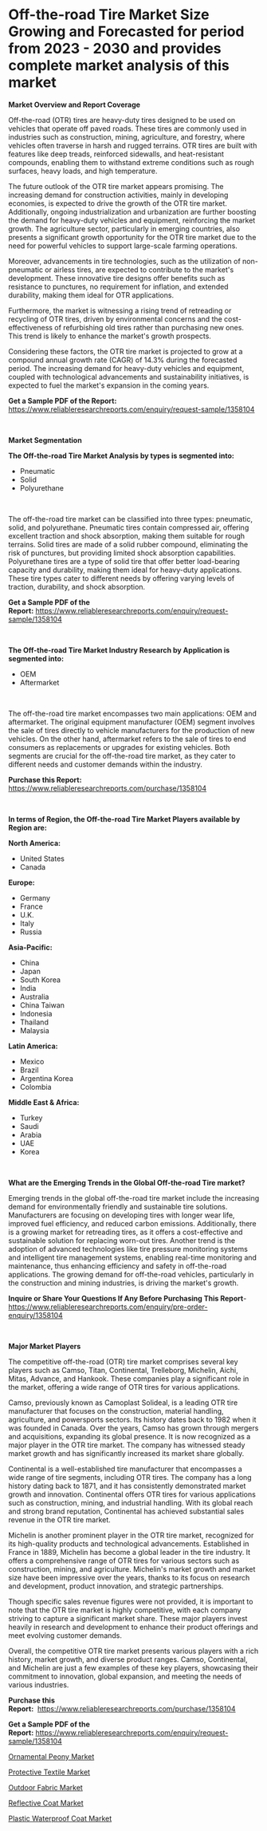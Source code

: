 <p><h1>Off-the-road Tire Market Size Growing and Forecasted for period from 2023 - 2030 and provides complete market analysis of this market</h1></p><p><strong>Market Overview and Report Coverage</strong></p>
<p><p>Off-the-road (OTR) tires are heavy-duty tires designed to be used on vehicles that operate off paved roads. These tires are commonly used in industries such as construction, mining, agriculture, and forestry, where vehicles often traverse in harsh and rugged terrains. OTR tires are built with features like deep treads, reinforced sidewalls, and heat-resistant compounds, enabling them to withstand extreme conditions such as rough surfaces, heavy loads, and high temperature.</p><p>The future outlook of the OTR tire market appears promising. The increasing demand for construction activities, mainly in developing economies, is expected to drive the growth of the OTR tire market. Additionally, ongoing industrialization and urbanization are further boosting the demand for heavy-duty vehicles and equipment, reinforcing the market growth. The agriculture sector, particularly in emerging countries, also presents a significant growth opportunity for the OTR tire market due to the need for powerful vehicles to support large-scale farming operations.</p><p>Moreover, advancements in tire technologies, such as the utilization of non-pneumatic or airless tires, are expected to contribute to the market's development. These innovative tire designs offer benefits such as resistance to punctures, no requirement for inflation, and extended durability, making them ideal for OTR applications.</p><p>Furthermore, the market is witnessing a rising trend of retreading or recycling of OTR tires, driven by environmental concerns and the cost-effectiveness of refurbishing old tires rather than purchasing new ones. This trend is likely to enhance the market's growth prospects.</p><p>Considering these factors, the OTR tire market is projected to grow at a compound annual growth rate (CAGR) of 14.3% during the forecasted period. The increasing demand for heavy-duty vehicles and equipment, coupled with technological advancements and sustainability initiatives, is expected to fuel the market's expansion in the coming years.</p></p>
<p><strong>Get a Sample PDF of the Report:</strong> <a href="https://www.reliableresearchreports.com/enquiry/request-sample/1358104">https://www.reliableresearchreports.com/enquiry/request-sample/1358104</a></p>
<p>&nbsp;</p>
<p><strong>Market Segmentation</strong></p>
<p><strong>The Off-the-road Tire Market Analysis by types is segmented into:</strong></p>
<p><ul><li>Pneumatic</li><li>Solid</li><li>Polyurethane</li></ul></p>
<p>&nbsp;</p>
<p><p>The off-the-road tire market can be classified into three types: pneumatic, solid, and polyurethane. Pneumatic tires contain compressed air, offering excellent traction and shock absorption, making them suitable for rough terrains. Solid tires are made of a solid rubber compound, eliminating the risk of punctures, but providing limited shock absorption capabilities. Polyurethane tires are a type of solid tire that offer better load-bearing capacity and durability, making them ideal for heavy-duty applications. These tire types cater to different needs by offering varying levels of traction, durability, and shock absorption.</p></p>
<p><strong>Get a Sample PDF of the Report:</strong>&nbsp;<a href="https://www.reliableresearchreports.com/enquiry/request-sample/1358104">https://www.reliableresearchreports.com/enquiry/request-sample/1358104</a></p>
<p>&nbsp;</p>
<p><strong>The Off-the-road Tire Market Industry Research by Application is segmented into:</strong></p>
<p><ul><li>OEM</li><li>Aftermarket</li></ul></p>
<p>&nbsp;</p>
<p><p>The off-the-road tire market encompasses two main applications: OEM and aftermarket. The original equipment manufacturer (OEM) segment involves the sale of tires directly to vehicle manufacturers for the production of new vehicles. On the other hand, aftermarket refers to the sale of tires to end consumers as replacements or upgrades for existing vehicles. Both segments are crucial for the off-the-road tire market, as they cater to different needs and customer demands within the industry.</p></p>
<p><strong>Purchase this Report:</strong>&nbsp; <a href="https://www.reliableresearchreports.com/purchase/1358104">https://www.reliableresearchreports.com/purchase/1358104</a></p>
<p>&nbsp;</p>
<p><strong>In terms of Region, the Off-the-road Tire Market Players available by Region are:</strong></p>
<p>
    <p> <strong> North America: </strong>
        <ul>
            <li>United States</li>
            <li>Canada</li>
        </ul>
        </p> 
    <p> <strong> Europe: </strong>
        <ul>
            <li>Germany</li>
            <li>France</li>
            <li>U.K.</li>
            <li>Italy</li>
            <li>Russia</li>
        </ul>
        </p> 
    <p> <strong> Asia-Pacific: </strong>
        <ul>
            <li>China</li>
            <li>Japan</li>
            <li>South Korea</li>
            <li>India</li>
            <li>Australia</li>
            <li>China Taiwan</li>
            <li>Indonesia</li>
            <li>Thailand</li>
            <li>Malaysia</li>
        </ul>
        </p> 
    <p> <strong> Latin America: </strong>
        <ul>
            <li>Mexico</li>
            <li>Brazil</li>
            <li>Argentina Korea</li>
            <li>Colombia</li>
        </ul>
        </p> 
    <p> <strong> Middle East & Africa: </strong>
        <ul>
            <li>Turkey</li>
            <li>Saudi</li>
            <li>Arabia</li>
            <li>UAE</li>
            <li>Korea</li>
        </ul>
    </p>
    </p>
<p>&nbsp;</p>
<p><strong>What are the Emerging Trends in the Global Off-the-road Tire market?</strong></p>
<p><p>Emerging trends in the global off-the-road tire market include the increasing demand for environmentally friendly and sustainable tire solutions. Manufacturers are focusing on developing tires with longer wear life, improved fuel efficiency, and reduced carbon emissions. Additionally, there is a growing market for retreading tires, as it offers a cost-effective and sustainable solution for replacing worn-out tires. Another trend is the adoption of advanced technologies like tire pressure monitoring systems and intelligent tire management systems, enabling real-time monitoring and maintenance, thus enhancing efficiency and safety in off-the-road applications. The growing demand for off-the-road vehicles, particularly in the construction and mining industries, is driving the market's growth.</p></p>
<p><strong>Inquire or Share Your Questions If Any Before Purchasing This Report</strong>- <a href="https://www.reliableresearchreports.com/enquiry/pre-order-enquiry/1358104">https://www.reliableresearchreports.com/enquiry/pre-order-enquiry/1358104</a></p>
<p>&nbsp;</p>
<p><strong>Major Market Players</strong></p>
<p><p>The competitive off-the-road (OTR) tire market comprises several key players such as Camso, Titan, Continental, Trelleborg, Michelin, Aichi, Mitas, Advance, and Hankook. These companies play a significant role in the market, offering a wide range of OTR tires for various applications.</p><p>Camso, previously known as Camoplast Solideal, is a leading OTR tire manufacturer that focuses on the construction, material handling, agriculture, and powersports sectors. Its history dates back to 1982 when it was founded in Canada. Over the years, Camso has grown through mergers and acquisitions, expanding its global presence. It is now recognized as a major player in the OTR tire market. The company has witnessed steady market growth and has significantly increased its market share globally.</p><p>Continental is a well-established tire manufacturer that encompasses a wide range of tire segments, including OTR tires. The company has a long history dating back to 1871, and it has consistently demonstrated market growth and innovation. Continental offers OTR tires for various applications such as construction, mining, and industrial handling. With its global reach and strong brand reputation, Continental has achieved substantial sales revenue in the OTR tire market.</p><p>Michelin is another prominent player in the OTR tire market, recognized for its high-quality products and technological advancements. Established in France in 1889, Michelin has become a global leader in the tire industry. It offers a comprehensive range of OTR tires for various sectors such as construction, mining, and agriculture. Michelin's market growth and market size have been impressive over the years, thanks to its focus on research and development, product innovation, and strategic partnerships.</p><p>Though specific sales revenue figures were not provided, it is important to note that the OTR tire market is highly competitive, with each company striving to capture a significant market share. These major players invest heavily in research and development to enhance their product offerings and meet evolving customer demands.</p><p>Overall, the competitive OTR tire market presents various players with a rich history, market growth, and diverse product ranges. Camso, Continental, and Michelin are just a few examples of these key players, showcasing their commitment to innovation, global expansion, and meeting the needs of various industries.</p></p>
<p><strong>Purchase this Report:</strong>&nbsp;&nbsp;<a href="https://www.reliableresearchreports.com/purchase/1358104">https://www.reliableresearchreports.com/purchase/1358104</a></p>
<p></p>
<p><strong>Get a Sample PDF of the Report:</strong>&nbsp;<a href="https://www.reliableresearchreports.com/enquiry/request-sample/1358104">https://www.reliableresearchreports.com/enquiry/request-sample/1358104</a></p>
<p><p><a href="https://www.linkedin.com/pulse/ornamental-peony-market-size-growth-forecast-from-2023-3fl4e/">Ornamental Peony Market</a></p><p><a href="https://medium.com/@germanwolff65/protective-textile-market-size-growth-forecast-2023-2030-1f05de115ef0">Protective Textile Market</a></p><p><a href="https://medium.com/@cruzdamore75/outdoor-fabric-market-size-growth-forecast-2023-2030-6d6e76415c61">Outdoor Fabric Market</a></p><p><a href="https://www.linkedin.com/pulse/reflective-coat-market-research-report-unlocks-analysis-36vce/">Reflective Coat Market</a></p><p><a href="https://www.linkedin.com/pulse/plastic-waterproof-coat-market-size-share-global-analysis-emn5e/">Plastic Waterproof Coat Market</a></p></p>
